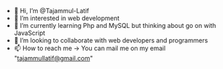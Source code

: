 - 👋 Hi, I’m @Tajammul-Latif
- 👀 I’m interested in web development
- 🌱 I’m currently learning Php and MySQL but thinking about go on with JavaScript
- 💞️ I’m looking to collaborate with web developers and programmers
- 📫 How to reach me -> You can mail me on my email "tajammullatif@gmail.com"

<!---
Tajammul-Latif/Tajammul-Latif is a ✨ special ✨ repository because its `README.md` (this file) appears on your GitHub profile.
You can click the Preview link to take a look at your changes.
--->
